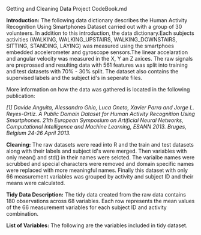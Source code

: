 Getting and Cleaning Data Project CodeBook.md

**Introduction:**
The following data dictionary describes the Human Activity Recognition Using Smartphones Dataset carried out with a group of 30 volunteers. In addition to this introduction, the data dictionary.Each subjects activities (WALKING, WALKING_UPSTAIRS, WALKING_DOWNSTAIRS, SITTING, STANDING, LAYING) was measured using the smartphoes embedded accelerometer and gyroscope sensors.The linear accelaration and angular velocity was measured in the X, Y an Z axices. The raw signals are preprossed and resulting data with 561 features was split into training and test datasets with 70% - 30% split. The dataset also contains the supervised labels and the subject id's in seperate files.

More information on how the data was gathered is located in the following publication:

*[1] Davide Anguita, Alessandro Ghio, Luca Oneto, Xavier Parra and Jorge L. Reyes-Ortiz. A Public Domain Dataset for Human Activity Recognition Using Smartphones. 21th European Symposium on Artificial Neural Networks, Computational Intelligence and Machine Learning, ESANN 2013. Bruges, Belgium 24-26 April 2013.*

**Cleaning:**
The raw datasets were read into R and the train and test datasets along with their labels and subject id's were merged. Then variables with only mean() and std() in their names were selcted. The varialbe names were scrubbed and special characters were removed and domain specific names were replaced with more meaningful names. Finally this dataset with only 66 measurement variables was grouped by activity and subject ID and their means were calculated.

**Tidy Data Description:**
The tidy data created from the raw data contains 180 observations across 68 variables. Each row represents the mean values of the 66 measurement variables for each subject ID and activity combination.

**List of Variables:**
The following are the variables included in tidy dataset. 


